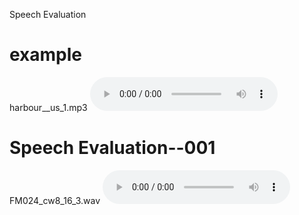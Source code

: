 Speech Evaluation

# example
harbour__us_1.mp3
<audio src="wavs/harbour__us_1.mp3" controls preload></audio>

# Speech Evaluation--001
FM024_cw8_16_3.wav
<audio src="wavs/FM024_cw8_16_3.wav" controls preload></audio>

